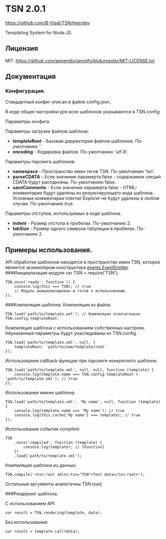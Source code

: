 # TSN 2.0.1 #
https://github.com/B-Vladi/TSN/tree/dev

Templating System for Node.JS.

## Лицензия
MIT: https://github.com/appendto/amplify/blob/master/MIT-LICENSE.txt

## Документация
### Конфигурация.

Стандартный конфиг описан в файле config.json.

В коде общие настройки для всех шаблонов указываются в
	TSN.config

Параметры конфига:

Параметры загрузки файлов шаблона:
* <b>templateRoot</b> - Базовая дирректория файлов шаблонов. По-умолчанию ''.
* <b>encoding</b> - Кодировка файлов. По-умолчанию 'utf-8'.

Параметры парсинга шаблонов:
* <b>namespace</b> - Пространство имен тегов TSN. По-умолчанию 'tsn'.
* <b>parseCDATA</b> - Если значение парамерта false - содержимое секций CDATA будут распарсены. По-умолчанию false.
* <b>saveComments</b> - Если значение парамерта false - HTML-комментарии будут удалены из результирующего кода шаблона. Условные комментарии Internet Explorer не будут удалены в любом случае.  По-умолчанию true.

Параметры отступов, используемых в коде шаблона.
* <b>indent</b> - Размер отступа в пробелах. По-умолчанию 2.
* <b>tabSize</b> - Размер одного символа табуляции в пробелах. По-умолчанию 2.

## Примеры использования.
API обработки шаблонов находятся в пространстве имен TSN, которое является экземпляром конструктора <a href="http://nodejs.org/api/events.html#events_class_events_eventemitter">events.EventEmitter</a>.
###Инициализация модуля
	var TSN = require('TSN');

	TSN.once('ready', function () {
		console.log(this === TSN); // true
		// Модуль инициализирован и готов к использованию.
	});

###Компиляция шаблона.
Компиляция из файла:

	TSN.load('path/to/template.xml'); // Компиляция относительно TSN.config.templateRoot.

Компиляция шаблона с использованием собственных настроек. Неуказанные параметры будут унаследованы из TSN.config.

	TSN.load('path/to/template.xml', null, {
		templateRoot: 'path/to/new/template/root'
	});

Использование callback-функции при парсинге конкретного шаблона:

	TSN.load('path/to/template.xml', null, null, function (template) {
		console.log(template.name === TSN.config.templateRoot + 'path/to/template.xml'); // true
	});

Использование имени шаблона:

	TSN.load('path/to/template.xml', 'My name', null, function (template) {
		console.log(template.name === 'My name'); // true
		console.log(this.cache['My name'] === template); // true
	});

Использование события compiled:

	TSN
		.once('compiled', function (template) {
			console.log(template); // [Function]
		})
		.load('path/to/template.xml');

Компиляция шаблона из данных:

	TSN.compile('<tsn:root xmlns:tsn="TSN">Text data</tsn:root>');

Остальные аргументы аналогичны TSN.load;

###Рендеринг шаблона.

С использованием API:

	var result = TSN.rendering(template, data);

Без использования:

	var result = template.call(data);
